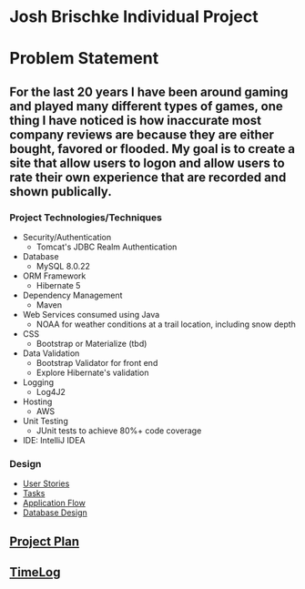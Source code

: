 
# Josh Brischke Individual Project

# Problem Statement

## For the last 20 years I have been around gaming and played many different types of games, one thing I have noticed is how inaccurate most company reviews are because they are either bought, favored or flooded. My goal is to create a site that allow users to logon and allow users to rate their own experience that are recorded and shown publically.

### Project Technologies/Techniques

* Security/Authentication
    * Tomcat's JDBC Realm Authentication
* Database
    * MySQL 8.0.22
* ORM Framework
    * Hibernate 5
* Dependency Management
    * Maven
* Web Services consumed using Java
    * NOAA for weather conditions at a trail location, including snow depth
* CSS
    * Bootstrap or Materialize (tbd)
* Data Validation
    * Bootstrap Validator for front end
    * Explore Hibernate's validation
* Logging
    * Log4J2
* Hosting
    * AWS
* Unit Testing
    * JUnit tests to achieve 80%+ code coverage
* IDE: IntelliJ IDEA

### Design

* [User Stories](DesignDocuments/userStories.md)
* [Tasks](DesignDocuments/tasks.md)
* [Application Flow](DesignDocuments/applicationFlow.md)
* [Database Design](DesignDocuments/databaseDiagram.md)

## [Project Plan](ProjectPlan.md)

## [TimeLog](TimeLog.md)


